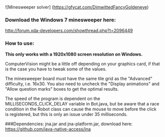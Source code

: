 

![Minesweeper solver]
(https://gfycat.com/DimwittedFancyGoldeneye)


### Download the Windows 7 minesweeper here:
http://forum.xda-developers.com/showthread.php?t=2096449

### How to use:
**This only works with a 1920x1080 screen resolution on Windows.**

ComputerVision might be a little off depending on your graphics card, if that is the case you have to tweak some of the values.

The minesweeper board must have the same tile grid as the "Advanced" difficulty, i.e. 16x30.
You also need to uncheck the "Display animations" and "Allow question marks" boxes to get the optimal results.

The speed of the program is dependent on the MILLISECONDS_CLICK_DELAY variable in Bot.java, but
be aware that a race condition in the Robot class can cause the mouse to move before the click
is registered, but this is only an issue under 35 milliseconds.
	
###Dependencies:
jna.jar and jna-platform.jar, download here:
https://github.com/java-native-access/jna




